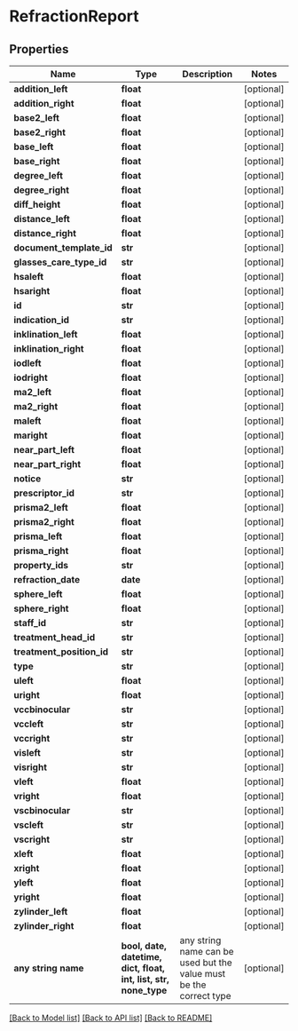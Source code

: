 # RefractionReport


## Properties
Name | Type | Description | Notes
------------ | ------------- | ------------- | -------------
**addition_left** | **float** |  | [optional] 
**addition_right** | **float** |  | [optional] 
**base2_left** | **float** |  | [optional] 
**base2_right** | **float** |  | [optional] 
**base_left** | **float** |  | [optional] 
**base_right** | **float** |  | [optional] 
**degree_left** | **float** |  | [optional] 
**degree_right** | **float** |  | [optional] 
**diff_height** | **float** |  | [optional] 
**distance_left** | **float** |  | [optional] 
**distance_right** | **float** |  | [optional] 
**document_template_id** | **str** |  | [optional] 
**glasses_care_type_id** | **str** |  | [optional] 
**hsaleft** | **float** |  | [optional] 
**hsaright** | **float** |  | [optional] 
**id** | **str** |  | [optional] 
**indication_id** | **str** |  | [optional] 
**inklination_left** | **float** |  | [optional] 
**inklination_right** | **float** |  | [optional] 
**iodleft** | **float** |  | [optional] 
**iodright** | **float** |  | [optional] 
**ma2_left** | **float** |  | [optional] 
**ma2_right** | **float** |  | [optional] 
**maleft** | **float** |  | [optional] 
**maright** | **float** |  | [optional] 
**near_part_left** | **float** |  | [optional] 
**near_part_right** | **float** |  | [optional] 
**notice** | **str** |  | [optional] 
**prescriptor_id** | **str** |  | [optional] 
**prisma2_left** | **float** |  | [optional] 
**prisma2_right** | **float** |  | [optional] 
**prisma_left** | **float** |  | [optional] 
**prisma_right** | **float** |  | [optional] 
**property_ids** | **str** |  | [optional] 
**refraction_date** | **date** |  | [optional] 
**sphere_left** | **float** |  | [optional] 
**sphere_right** | **float** |  | [optional] 
**staff_id** | **str** |  | [optional] 
**treatment_head_id** | **str** |  | [optional] 
**treatment_position_id** | **str** |  | [optional] 
**type** | **str** |  | [optional] 
**uleft** | **float** |  | [optional] 
**uright** | **float** |  | [optional] 
**vccbinocular** | **str** |  | [optional] 
**vccleft** | **str** |  | [optional] 
**vccright** | **str** |  | [optional] 
**visleft** | **str** |  | [optional] 
**visright** | **str** |  | [optional] 
**vleft** | **float** |  | [optional] 
**vright** | **float** |  | [optional] 
**vscbinocular** | **str** |  | [optional] 
**vscleft** | **str** |  | [optional] 
**vscright** | **str** |  | [optional] 
**xleft** | **float** |  | [optional] 
**xright** | **float** |  | [optional] 
**yleft** | **float** |  | [optional] 
**yright** | **float** |  | [optional] 
**zylinder_left** | **float** |  | [optional] 
**zylinder_right** | **float** |  | [optional] 
**any string name** | **bool, date, datetime, dict, float, int, list, str, none_type** | any string name can be used but the value must be the correct type | [optional]

[[Back to Model list]](../README.md#documentation-for-models) [[Back to API list]](../README.md#documentation-for-api-endpoints) [[Back to README]](../README.md)



